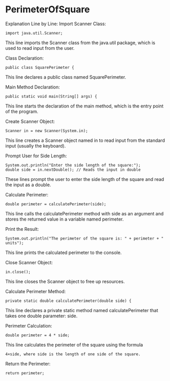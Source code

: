   # PerimeterOfSquare

Explanation Line by Line:
Import Scanner Class:


    import java.util.Scanner;
This line imports the Scanner class from the java.util package, which is used to read input from the user.

Class Declaration:


    public class SquarePerimeter {
This line declares a public class named SquarePerimeter.

Main Method Declaration:

    public static void main(String[] args) {
This line starts the declaration of the main method, which is the entry point of the program.

Create Scanner Object:


    Scanner in = new Scanner(System.in);
This line creates a Scanner object named in to read input from the standard input (usually the keyboard).

Prompt User for Side Length:


    System.out.println("Enter the side length of the square:");
    double side = in.nextDouble(); // Reads the input in double
These lines prompt the user to enter the side length of the square and read the input as a double.

Calculate Perimeter:


    double perimeter = calculatePerimeter(side);
This line calls the calculatePerimeter method with side as an argument and stores the returned value in a variable named perimeter.

Print the Result:
  
    System.out.println("The perimeter of the square is: " + perimeter + " units");
This line prints the calculated perimeter to the console.

Close Scanner Object:

    in.close();
This line closes the Scanner object to free up resources.

Calculate Perimeter Method:


    private static double calculatePerimeter(double side) {
This line declares a private static method named calculatePerimeter that takes one double parameter: side.

Perimeter Calculation:


    double perimeter = 4 * side;
This line calculates the perimeter of the square using the formula 

    4×side, where side is the length of one side of the square.

Return the Perimeter:


    return perimeter;
